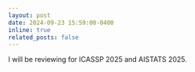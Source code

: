 ```yaml
---
layout: post
date: 2024-09-23 15:59:00-0400
inline: true
related_posts: false
---
```


I will be reviewing for ICASSP 2025 and AISTATS 2025.
